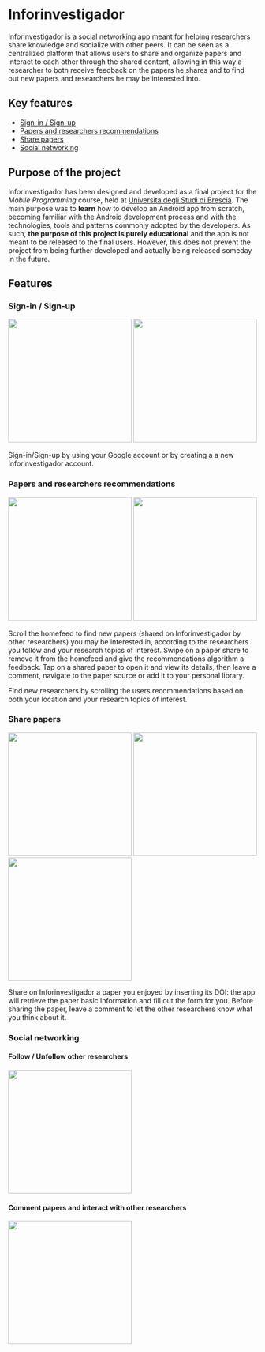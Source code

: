 # Inforinvestigador
Inforinvestigador is a social networking app meant for helping researchers share knowledge and socialize with other peers. It can be seen as a centralized platform that allows users to share and organize papers and interact to each other through the shared content, allowing in this way a researcher to both receive feedback on the papers he shares and to find out new papers and researchers he may be interested into. 

## Key features
* [Sign-in / Sign-up](#sign-in--sign-up)
* [Papers and researchers recommendations](#Papers-and-researchers-recommendations)
* [Share papers]()
* [Social networking](#social-networking)

## Purpose of the project
Inforinvestigador has been designed and developed as a final project for the *Mobile Programming* course, held at [Università degli Studi di Brescia](www.unibs.it). The main purpose was to **learn** how to develop an Android app from scratch, becoming familiar with the Android development process and with the technologies, tools and patterns commonly adopted by the developers. As such, **the purpose of this project is purely educational** and the app is not meant to be released to the final users. However, this does not prevent the project from being further developed and actually being released someday in the future.  

## Features
### Sign-in / Sign-up
<img src="github-images/login.png" width="250"/> <img src="github-images/registration.png" width="250"/>  

Sign-in/Sign-up by using your Google account or by creating a a new Inforinvestigador account. 

### Papers and researchers recommendations
<img src="github-images/homefeed.png" width="250"/> <img src="github-images/paper-detail.png" width="250"/> 

Scroll the homefeed to find new papers (shared on Inforinvestigador by other researchers) you may be interested in, according to the researchers you follow and your research topics of interest. Swipe on a paper share to remove it from the homefeed and give the recommendations algorithm a feedback. Tap on a shared paper to open it and view its details, then leave a comment, navigate to the paper source or add it to your personal library. 

Find new researchers by scrolling the users recommendations based on both your location and your research topics of interest. 

### Share papers
<img src="github-images/share-1.png" width="250"/> <img src="github-images/share-2.png" width="250"/> <img src="github-images/share-3.png" width="250"/>

Share on Inforinvestigador a paper you enjoyed by inserting its DOI: the app will retrieve the paper basic information and fill out the form for you. Before sharing the paper, leave a comment to let the other researchers know what you think about it.

### Social networking
#### Follow / Unfollow other researchers
<img src="github-images/profile.png" width="250"/>

#### Comment papers and interact with other researchers
<img src="github-images/paper-detail-comments.png" width="250"/>